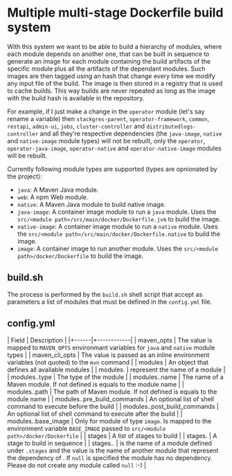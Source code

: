# Multiple multi-stage Dockerfile build system

With this system we want to be able to build a hierarchy of modules, where each module depends on
 another one, that can be built in sequence to generate an image for each module containing the
 build artifacts of the specific module plus all the artifacts of the dependant modules. Such
 images are then tagged using an hash that change every time we modify any input file of the build.
 The image is then stored in a registry that is used to cache builds. This way builds are never
 repeated as long as the image with the build hash is available in the repository.

For example, if I just make a change in the `operator` module (let's say rename a variable) then
 `stackgres-parent`, `operator-framework`, `common`, `restapi`, `admin-ui`, `jobs`,
 `cluster-controller` and `distributedlogs-controller` and all they're respective dependencies
 (the `java-image`, `native` and `native-image` module types) will not be rebuilt, only the
 `operator`, `operator-java-image`, `operator-native` and `operator-native-image` modules will be
 rebuilt.

Currently following module types are supported (types are opnionated by the project):

* `java`: A Maven Java module.
* `web`: A npm Web module.
* `native`: A Maven Java module to build native image.
* `java-image`: A container image module to run a `java` module. Uses the `src/<module path>/src/main/docker/Dockerfile.jvm` to build the image.
* `native-image`: A container image module to run a `native` module. Uses the `src/<module path>/src/main/docker/Dockerfile.native` to build the image.
* `image`: A container image to run another module. Uses the `src/<module path>/docker/Dockerfile` to build the image.

## build.sh

The process is performed by the `build.sh` shell script that accept as parameters a list of modules
 that must be defined in the `config.yml` file.

## config.yml

| Field | Description |
|+------|+------------|
| maven_opts | The value is mapped to `MAVEN_OPTS` environmant variables for `java` and `native` module types |
| maven_cli_opts | The value is passed as an inline environment variables (not quoted) to the `mvn` command |
| modules | An object that defines all available modules |
| modules.<name> | <name> represent the name of a module |
| modules.<name>.type | The type of the module |
| modules.<name>.name | The name of a Maven module. If not defined is equals to the module name |
| modules.<name>.path | The path of Maven module. If not defined is equals to the module name |
| modules.<name>.pre_build_commands | An optional list of shell command to execute before the build |
| modules.<name>.post_build_commands | An optional list of shell command to execute after the build |
| modules.<name>.base_image | Only for module of type `image`. Is mapped to the environment variable `BASE_IMAGE` passed to `src/<module path>/docker/Dockerfile` |
| stages | A list of stages to build |
| stages.<index> | A stage to build in sequence |
| stages.<index>.<module name> | <module name> is the name of a module defined under `.stages` and the value is the name of another module that represent the dependency of <module name>. If `null` is specified the module has no dependency. Please do not create any module called `null` :-) |

